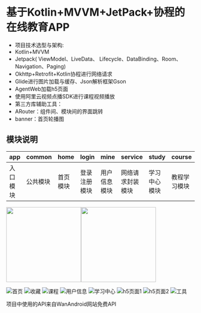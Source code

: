 # 基于Kotlin+MVVM+JetPack+协程的在线教育APP
- 项目技术选型与架构:
- Kotlin+MVVM
- Jetpack( ViewModel、LiveData、 Lifecycle、DataBinding、Room、Navigation、Paging)
- Okhttp+Retrofit+Kotlin协程进行网络请求
- Glide进行图片加载与缓存、Json解析框架Gson
- AgentWeb加载h5页面
- 使用阿里云视频点播SDK进行课程视频播放
- 第三方库辅助工具：
- ARouter：组件间、模块间的界面跳转
- banner：首页轮播图
## 模块说明
|app|common|home|login|mine|service|study|course|
|--|--|--|--|--|--|--|--|
|入口模块|公共模块|首页模块|登录注册模块|用户信息模块|网络请求封装模块|学习中心模块|教程学习模块|


<img src="https://github.com/Chen-Yi-Ran/OnlineStudy/blob/master/file/home.jpg" width="200px"><img src="https://github.com/Chen-Yi-Ran/OnlineStudy/blob/master/file/collect.jpg" width="200px">

![首页](https://github.com/Chen-Yi-Ran/OnlineStudy/blob/master/file/home.jpg)
![收藏](https://github.com/Chen-Yi-Ran/OnlineStudy/blob/master/file/collect.jpg)
![课程](https://github.com/Chen-Yi-Ran/OnlineStudy/blob/master/file/course.jpg)
![用户信息](https://github.com/Chen-Yi-Ran/OnlineStudy/blob/master/file/mine.jpg)
![学习中心](https://github.com/Chen-Yi-Ran/OnlineStudy/blob/master/file/study.jpg)
![h5页面1](https://github.com/Chen-Yi-Ran/OnlineStudy/blob/master/file/webview.jpg)
![h5页面2](https://github.com/Chen-Yi-Ran/OnlineStudy/blob/master/file/webview2.jpg)
![工具](https://github.com/Chen-Yi-Ran/OnlineStudy/blob/master/file/tool.jpg)

项目中使用的API来自WanAndroid网站免费API

